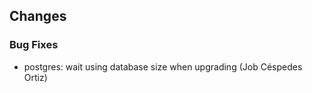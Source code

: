 ## Changes

### Bug Fixes

* postgres: wait using database size when upgrading (Job Céspedes Ortiz)
